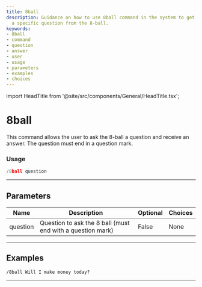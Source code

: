```yaml
---
title: 8ball
description: Guidance on how to use 8ball command in the system to get an answer to
  a specific question from the 8-ball.
keywords:
- 8ball
- command
- question
- answer
- user
- usage
- parameters
- examples
- choices
---
```


import HeadTitle from '@site/src/components/General/HeadTitle.tsx';

<HeadTitle title="8ball - Fun - Telegram - Reference | OpenBB Bot Docs" />

# 8ball

This command allows the user to ask the 8-ball a question and receive an answer. The question must end in a question mark.

### Usage

```python wordwrap
/8ball question
```

---

## Parameters

| Name | Description | Optional | Choices |
| ---- | ----------- | -------- | ------- |
| question | Question to ask the 8 ball (must end with a question mark) | False | None |


---

## Examples

```
/8ball Will I make money today?
```

---
